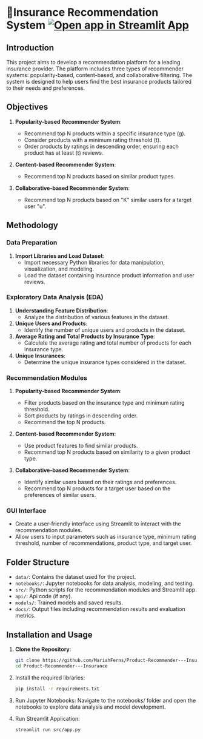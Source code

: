 # 🔰Insurance Recommendation System [![Open app in Streamlit App](https://static.streamlit.io/badges/streamlit_badge_black_white.svg)](https://appuct-recommender---insurance-6yuzsshinnxnpvenrfun8j.streamlit.app/)

## Introduction
This project aims to develop a recommendation platform for a leading insurance provider. The platform includes three types of recommender systems: popularity-based, content-based, and collaborative filtering. The system is designed to help users find the best insurance products tailored to their needs and preferences.

## Objectives
1. **Popularity-based Recommender System**:
   - Recommend top N products within a specific insurance type (g).
   - Consider products with a minimum rating threshold (t).
   - Order products by ratings in descending order, ensuring each product has at least (t) reviews.

2. **Content-based Recommender System**:
   - Recommend top N products based on similar product types.

3. **Collaborative-based Recommender System**:
   - Recommend top N products based on "K" similar users for a target user "u".

## Methodology
### Data Preparation
1. **Import Libraries and Load Dataset**:
   - Import necessary Python libraries for data manipulation, visualization, and modeling.
   - Load the dataset containing insurance product information and user reviews.

### Exploratory Data Analysis (EDA)
1. **Understanding Feature Distribution**:
   - Analyze the distribution of various features in the dataset.
2. **Unique Users and Products**:
   - Identify the number of unique users and products in the dataset.
3. **Average Rating and Total Products by Insurance Type**:
   - Calculate the average rating and total number of products for each insurance type.
4. **Unique Insurances**:
   - Determine the unique insurance types considered in the dataset.

### Recommendation Modules
1. **Popularity-based Recommender System**:
   - Filter products based on the insurance type and minimum rating threshold.
   - Sort products by ratings in descending order.
   - Recommend the top N products.

2. **Content-based Recommender System**:
   - Use product features to find similar products.
   - Recommend top N products based on similarity to a given product type.

3. **Collaborative-based Recommender System**:
   - Identify similar users based on their ratings and preferences.
   - Recommend top N products for a target user based on the preferences of similar users.

### GUI Interface
- Create a user-friendly interface using Streamlit to interact with the recommendation modules.
- Allow users to input parameters such as insurance type, minimum rating threshold, number of recommendations, product type, and target user.

## Folder Structure
- `data/`: Contains the dataset used for the project.
- `notebooks/`: Jupyter notebooks for data analysis, modeling, and testing.
- `src/`: Python scripts for the recommendation modules and Streamlit app.
- `api/`: Api code (if any).
- `models/`: Trained models and saved results.
- `docs/`: Output files including recommendation results and evaluation metrics.

## Installation and Usage
1. **Clone the Repository**:
   ```bash
   git clone https://github.com/MariahFerns/Product-Recommender---Insurance.git
   cd Product-Recommender---Insurance

2. Install the required libraries:
   ```bash
   pip install -r requirements.txt

3. Run Jupyter Notebooks:
   Navigate to the notebooks/ folder and open the notebooks to explore data analysis and model development.

4. Run Streamlit Application:
   ```bash
   streamlit run src/app.py
